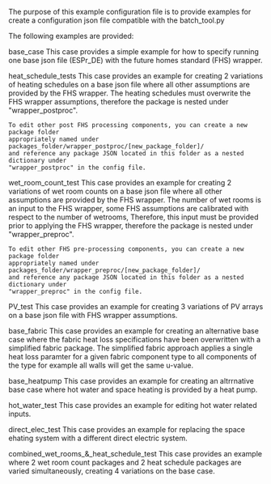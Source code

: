 The purpose of this example configuration file is to provide examples for create a configuration json file compatible with the batch_tool.py

The following examples are provided:

base_case
	This case provides a simple example for how to specify running one base json file (ESPr_DE)
	with the future homes standard (FHS) wrapper.

heat_schedule_tests
	This case provides an example for creating 2 variations of heating schedules
	on a base json file where all other assumptions are provided by the FHS wrapper.
	The heating schedules must overwrite the FHS wrapper assumptions, 
	therefore the package is nested under "wrapper_postproc".
	
	To edit other post FHS processing components, you can create a new package folder
	appropriately named under packages_folder/wrapper_postproc/[new_package_folder]/
	and reference any package JSON located in this folder as a nested dictionary under
	"wrapper_postproc" in the config file.

wet_room_count_test
	This case provides an example for creating 2 variations of wet room counts
	on a base json file where all other assumptions are provided by the FHS wrapper.
	The number of wet rooms is an input to the FHS wrapper,
	some FHS assumptions are calibrated with respect to the number of wetrooms,
	Therefore, this input must be provided prior to applying the FHS wrapper, 
	therefore the package is nested under "wrapper_preproc".

	To edit other FHS pre-processing components, you can create a new package folder
	appropriately named under packages_folder/wrapper_preproc/[new_package_folder]/
	and reference any package JSON located in this folder as a nested dictionary under
	"wrapper_preproc" in the config file.

PV_test
	This case provides an example for creating 3 variations of PV arrays
	on a base json file with FHS wrapper assumptions.
	
base_fabric
	This case provides an example for creating an alternative base case
	where the fabric heat loss specifications have been overwritten 
	with a simplified fabric package. 
	The simplified fabric approach applies a single heat loss paramter
	for a given fabric component type to all components of the type
	for example all walls will get the same u-value.

base_heatpump
	This case provides an example for creating an altrrnative base case
	where hot water and space heating is provided by a heat pump.

hot_water_test
	This case provides an example for editing hot water related inputs.

direct_elec_test
	This case provides an example for replacing the space ehating system
	with a different direct electric system.

combined_wet_rooms_&_heat_schedule_test
	This case provides an example where 2 wet room count packages and 2 heat schedule packages 
	are varied simultaneously, creating 4 variations on the base case.
